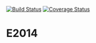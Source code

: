 [![Build Status](https://travis-ci.org/hhgabelgaard/E2014?branch=master)](https://travis-ci.org/OCA/maintainers-tools)
[![Coverage Status](https://img.shields.io/coveralls/hhgabelgaard/E2014.svg)](https://coveralls.io/r/OCA/maintainers-tools?branch=master)

E2014
=====
